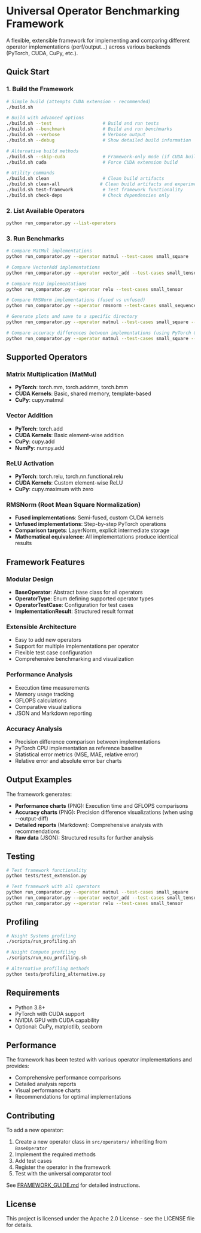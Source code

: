 # Universal Operator Benchmarking Framework

A flexible, extensible framework for implementing and comparing different operator implementations (perf/output...) across various backends (PyTorch, CUDA, CuPy, etc.).


## Quick Start

### 1. Build the Framework

```bash
# Simple build (attempts CUDA extension - recommended)
./build.sh

# Build with advanced options
./build.sh --test                   # Build and run tests
./build.sh --benchmark              # Build and run benchmarks
./build.sh --verbose                # Verbose output
./build.sh --debug                  # Show detailed build information

# Alternative build methods
./build.sh --skip-cuda              # Framework-only mode (if CUDA build fails)
./build.sh cuda                     # Force CUDA extension build

# Utility commands
./build.sh clean                    # Clean build artifacts
./build.sh clean-all               # Clean build artifacts and experimental output
./build.sh test-framework           # Test framework functionality
./build.sh check-deps               # Check dependencies only
```

### 2. List Available Operators

```bash
python run_comparator.py --list-operators
```

### 3. Run Benchmarks

```bash
# Compare MatMul implementations
python run_comparator.py --operator matmul --test-cases small_square

# Compare VectorAdd implementations
python run_comparator.py --operator vector_add --test-cases small_tensor

# Compare ReLU implementations
python run_comparator.py --operator relu --test-cases small_tensor

# Compare RMSNorm implementations (fused vs unfused)
python run_comparator.py --operator rmsnorm --test-cases small_sequence

# Generate plots and save to a specific directory
python run_comparator.py --operator matmul --test-cases small_square --output-dir my_results --plot

# Compare accuracy differences between implementations (using PyTorch CPU as reference)
python run_comparator.py --operator matmul --test-cases small_square --output-dir result --plot --output-diff
```

## Supported Operators

### Matrix Multiplication (MatMul)
- **PyTorch**: torch.mm, torch.addmm, torch.bmm
- **CUDA Kernels**: Basic, shared memory, template-based
- **CuPy**: cupy.matmul

### Vector Addition
- **PyTorch**: torch.add
- **CUDA Kernels**: Basic element-wise addition
- **CuPy**: cupy.add
- **NumPy**: numpy.add

### ReLU Activation
- **PyTorch**: torch.relu, torch.nn.functional.relu
- **CUDA Kernels**: Custom element-wise ReLU
- **CuPy**: cupy.maximum with zero

### RMSNorm (Root Mean Square Normalization)
- **Fused implementations**: Semi-fused, custom CUDA kernels
- **Unfused implementations**: Step-by-step PyTorch operations
- **Comparison targets**: LayerNorm, explicit intermediate storage
- **Mathematical equivalence**: All implementations produce identical results

## Framework Features

### Modular Design
- **BaseOperator**: Abstract base class for all operators
- **OperatorType**: Enum defining supported operator types
- **OperatorTestCase**: Configuration for test cases
- **ImplementationResult**: Structured result format

### Extensible Architecture
- Easy to add new operators
- Support for multiple implementations per operator
- Flexible test case configuration
- Comprehensive benchmarking and visualization

### Performance Analysis
- Execution time measurements
- Memory usage tracking
- GFLOPS calculations
- Comparative visualizations
- JSON and Markdown reporting

### Accuracy Analysis
- Precision difference comparison between implementations
- PyTorch CPU implementation as reference baseline
- Statistical error metrics (MSE, MAE, relative error)
- Relative error and absolute error bar charts

## Output Examples

The framework generates:
- **Performance charts** (PNG): Execution time and GFLOPS comparisons
- **Accuracy charts** (PNG): Precision difference visualizations (when using --output-diff)
- **Detailed reports** (Markdown): Comprehensive analysis with recommendations
- **Raw data** (JSON): Structured results for further analysis

## Testing

```bash
# Test framework functionality
python tests/test_extension.py

# Test framework with all operators
python run_comparator.py --operator matmul --test-cases small_square
python run_comparator.py --operator vector_add --test-cases small_tensor
python run_comparator.py --operator relu --test-cases small_tensor
```

## Profiling

```bash
# Nsight Systems profiling
./scripts/run_profiling.sh

# Nsight Compute profiling
./scripts/run_ncu_profiling.sh

# Alternative profiling methods
python tests/profiling_alternative.py
```

## Requirements

- Python 3.8+
- PyTorch with CUDA support
- NVIDIA GPU with CUDA capability
- Optional: CuPy, matplotlib, seaborn

## Performance

The framework has been tested with various operator implementations and provides:
- Comprehensive performance comparisons
- Detailed analysis reports
- Visual performance charts
- Recommendations for optimal implementations

## Contributing

To add a new operator:

1. Create a new operator class in `src/operators/` inheriting from `BaseOperator`
2. Implement the required methods
3. Add test cases
4. Register the operator in the framework
5. Test with the universal comparator tool

See [FRAMEWORK_GUIDE.md](docs/FRAMEWORK_GUIDE.md) for detailed instructions.

## License

This project is licensed under the Apache 2.0 License - see the LICENSE file for details.